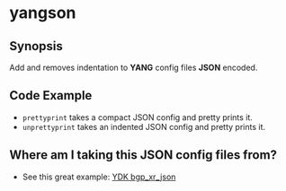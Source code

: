 # yangson

## Synopsis

Add and removes indentation to **YANG** config files **JSON** encoded. 

## Code Example

- `prettyprint` takes a compact JSON config and pretty prints it.
- `unprettyprint` takes an indented JSON config and pretty prints it.

## Where am I taking this JSON config files from?

- See this great example: [YDK bgp_xr_json](https://github.com/CiscoDevNet/ydk-gen/tree/master/sdk/cpp/samples/bgp_xr_json)